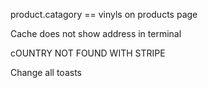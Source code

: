 product.catagory == vinyls on products page

Cache does not show address in terminal 

cOUNTRY NOT FOUND WITH STRIPE

Change all toasts